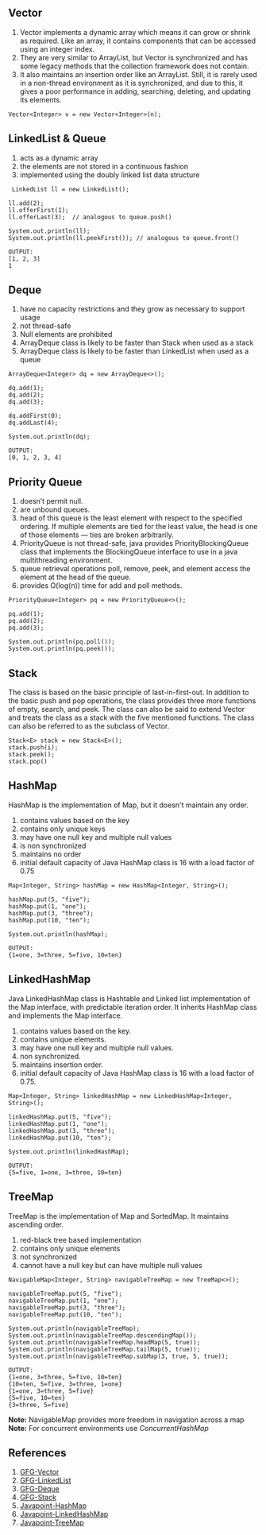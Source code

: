 ## Vector
1. Vector implements a dynamic array which means it can grow or shrink as required. Like an array, it contains components that can be accessed using an integer index.
2. They are very similar to ArrayList, but Vector is synchronized and has some legacy methods that the collection framework does not contain.
3. It also maintains an insertion order like an ArrayList. Still, it is rarely used in a non-thread environment as it is synchronized, and due to this, it gives a poor performance in adding, searching, deleting, and updating its elements.

```
Vector<Integer> v = new Vector<Integer>(n);
```

## LinkedList & Queue
1. acts as a dynamic array
2. the elements are not stored in a continuous fashion
3. implemented using the doubly linked list data structure

```
 LinkedList ll = new LinkedList();

ll.add(2);
ll.offerFirst(1);
ll.offerLast(3);  // analogous to queue.push()

System.out.println(ll);
System.out.println(ll.peekFirst()); // analogous to queue.front()
```
```
OUTPUT:
[1, 2, 3]
1
```

## Deque
1. have no capacity restrictions and they grow as necessary to support usage
2. not thread-safe 
3. Null elements are prohibited
4. ArrayDeque class is likely to be faster than Stack when used as a stack
5. ArrayDeque class is likely to be faster than LinkedList when used as a queue

```
ArrayDeque<Integer> dq = new ArrayDeque<>();

dq.add(1);
dq.add(2);
dq.add(3);

dq.addFirst(0);
dq.addLast(4);

System.out.println(dq);
```
```
OUTPUT:
[0, 1, 2, 3, 4]
```
## Priority Queue
1. doesn’t permit null.
2. are unbound queues.
3. head of this queue is the least element with respect to the specified ordering. If multiple elements are tied for the least value, the head is one of those elements — ties are broken arbitrarily.
4. PriorityQueue is not thread-safe, java provides PriorityBlockingQueue class that implements the BlockingQueue interface to use in a java multithreading environment.
5. queue retrieval operations poll,  remove,  peek, and element access the element at the head of the queue.
6. provides O(log(n)) time for add and poll methods.

```
PriorityQueue<Integer> pq = new PriorityQueue<>();

pq.add(1);
pq.add(2);
pq.add(3);

System.out.println(pq.poll());
System.out.println(pq.peek());
```

## Stack
The class is based on the basic principle of last-in-first-out. In addition to the basic push and pop operations, the class provides three more functions of empty, search, and peek. The class can also be said to extend Vector and treats the class as a stack with the five mentioned functions. The class can also be referred to as the subclass of Vector.

```
Stack<E> stack = new Stack<E>();
stack.push(i);
stack.peek();
stack.pop()
```

## HashMap
HashMap is the implementation of Map, but it doesn't maintain any order.
1. contains values based on the key
2. contains only unique keys
3. may have one null key and multiple null values
4. is non synchronized
5. maintains no order
6. initial default capacity of Java HashMap class is 16 with a load factor of 0.75
```
Map<Integer, String> hashMap = new HashMap<Integer, String>();

hashMap.put(5, "five");
hashMap.put(1, "one");
hashMap.put(3, "three");
hashMap.put(10, "ten");

System.out.println(hashMap);
```
```
OUTPUT:
{1=one, 3=three, 5=five, 10=ten}
```

## LinkedHashMap
Java LinkedHashMap class is Hashtable and Linked list implementation of the Map interface, with predictable iteration order. It inherits HashMap class and implements the Map interface.
1. contains values based on the key.
2. contains unique elements.
3. may have one null key and multiple null values.
4. non synchronized.
5. maintains insertion order.
6. initial default capacity of Java HashMap class is 16 with a load factor of 0.75.

```
Map<Integer, String> linkedHashMap = new LinkedHashMap<Integer, String>();

linkedHashMap.put(5, "five");
linkedHashMap.put(1, "one");
linkedHashMap.put(3, "three");
linkedHashMap.put(10, "ten");

System.out.println(linkedHashMap);
```
```
OUTPUT:
{5=five, 1=one, 3=three, 10=ten}
```

## TreeMap
TreeMap is the implementation of Map and SortedMap. It maintains ascending order.
1. red-black tree based implementation
2. contains only unique elements
3. not synchronized
4. cannot have a null key but can have multiple null values

```
NavigableMap<Integer, String> navigableTreeMap = new TreeMap<>();

navigableTreeMap.put(5, "five");
navigableTreeMap.put(1, "one");
navigableTreeMap.put(3, "three");
navigableTreeMap.put(10, "ten");

System.out.println(navigableTreeMap);
System.out.println(navigableTreeMap.descendingMap());
System.out.println(navigableTreeMap.headMap(5, true));
System.out.println(navigableTreeMap.tailMap(5, true));
System.out.println(navigableTreeMap.subMap(3, true, 5, true));
```
```
OUTPUT:
{1=one, 3=three, 5=five, 10=ten}
{10=ten, 5=five, 3=three, 1=one}
{1=one, 3=three, 5=five}
{5=five, 10=ten}
{3=three, 5=five}
```
**Note:** NavigableMap provides more freedom in navigation across a map <br>
**Note:** For concurrent environments use *ConcurrentHashMap*

## References
1. [GFG-Vector](https://www.geeksforgeeks.org/java-util-vector-class-java/)
2. [GFG-LinkedList](https://www.geeksforgeeks.org/linked-list-in-java/)
3. [GFG-Deque](https://www.geeksforgeeks.org/arraydeque-in-java/)
4. [GFG-Stack](https://www.geeksforgeeks.org/stack-class-in-java/)
5. [Javapoint-HashMap](https://www.javatpoint.com/java-hashmap)
6. [Javapoint-LinkedHashMap](https://www.javatpoint.com/java-linkedhashmap)
7. [Javapoint-TreeMap](https://www.javatpoint.com/java-treemap)
